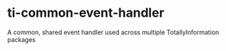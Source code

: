 # ti-common-event-handler
A common, shared event handler used across multiple TotallyInformation packages
